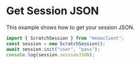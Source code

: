 # Get Session JSON
This example shows how to get your session JSON.
```ts
import { ScratchSession } from "meowclient";
const session = new ScratchSession();
await session.init("user", "pass");
console.log(session.sessionJSON);
```
